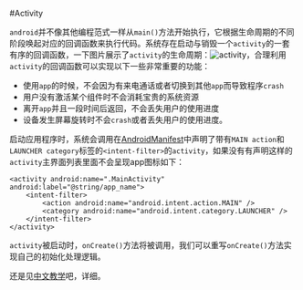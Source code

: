 #Activity

`android`并不像其他编程范式一样从`main()`方法开始执行，它根据生命周期的不同阶段唤起对应的回调函数来执行代码。系统存在启动与销毁一个`activity`的一套有序的回调函数，一下图片展示了`activity`的生命周期：![activity]()，合理利用`activity`的回调函数可以实现以下一些非常重要的功能：

- 使用`app`的时候，不会因为有来电通话或者切换到其他`app`而导致程序`crash`
- 用户没有激活某个组件时不会消耗宝贵的系统资源
- 离开`app`并且一段时间后返回，不会丢失用户的使用进度
- 设备发生屏幕旋转时不会`crash`或者丢失用户的使用进度。

启动应用程序时，系统会调用在[AndroidManifest](https://github.com/zhouchaoyuan/ThePlanForMe/blob/master/M3-M4/W2/Manifest.md)中声明了带有`MAIN action`和`LAUNCHER category`标签的`<intent-filter>`的`activity`，如果没有有声明这样的`activity`主界面列表里面不会呈现app图标如下：

	<activity android:name=".MainActivity" android:label="@string/app_name">
	    <intent-filter>
	        <action android:name="android.intent.action.MAIN" />
	        <category android:name="android.intent.category.LAUNCHER" />
	    </intent-filter>
	</activity>

`activity`被启动时，`onCreate()`方法将被调用，我们可以重写`onCreate()`方法实现自己的初始化处理逻辑。

还是见[中文教学](http://hukai.me/android-training-course-in-chinese/basics/activity-lifecycle/starting.html)吧，详细。 